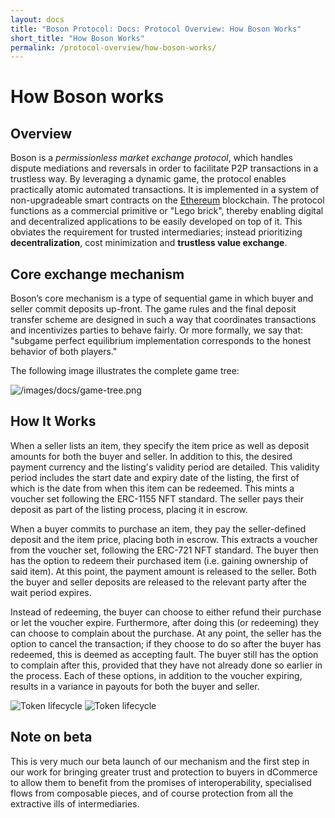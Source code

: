 ```yaml
---
layout: docs
title: "Boson Protocol: Docs: Protocol Overview: How Boson Works"
short_title: "How Boson Works"
permalink: /protocol-overview/how-boson-works/
---
```

# How Boson works

## Overview

Boson is a *permissionless market exchange protocol*, which handles dispute 
mediations and reversals in order to facilitate P2P transactions in a trustless 
way. By leveraging a dynamic game, the protocol enables practically atomic automated 
transactions. It is implemented in a system of non-upgradeable smart contracts 
on the [Ethereum](https://ethereum.org/) blockchain. The protocol functions as a 
commercial primitive or "Lego brick", thereby enabling digital and 
decentralized applications to be easily developed on top of it. This obviates 
the requirement for trusted intermediaries; instead prioritizing 
**decentralization**, cost minimization and **trustless value exchange**.

## Core exchange mechanism

Boson’s core mechanism is a type of sequential game in which buyer and seller 
commit deposits up-front. The game rules and the final deposit transfer scheme
are designed in such a way that coordinates transactions and incentivizes parties 
to behave fairly. Or more formally, we say that: "subgame perfect equilibrium 
implementation corresponds to the honest behavior of both players."

The following image illustrates the complete game tree:

![/images/docs/game-tree.png](/images/docs/game-tree.png)

## How It Works

When a seller lists an item, they specify the item price as well as deposit 
amounts for both the buyer and seller. In addition to this, the desired payment 
currency and the listing's validity period are detailed. This validity period 
includes the start date and expiry date of the listing, the first of which is 
the date from when this item can be redeemed. This mints a voucher set following 
the ERC-1155 NFT standard. The seller pays their deposit as part of the listing 
process, placing it in escrow. 

When a buyer commits to purchase an item, they pay the seller-defined deposit 
and the item price, placing both in escrow. This extracts a voucher from the 
voucher set, following the ERC-721 NFT standard. The buyer then has the option 
to redeem their purchased item (i.e. gaining ownership of said item). At this 
point, the payment amount is released to the seller. Both the buyer and seller 
deposits are released to the relevant party after the wait period expires.

Instead of redeeming, the buyer can choose to either refund their purchase or 
let the voucher expire. Furthermore, after doing this (or redeeming) they can 
choose to complain about the purchase. At any point, the seller has the option 
to cancel the transaction; if they choose to do so after the buyer has redeemed, 
this is deemed as accepting fault. The buyer still has the option to complain 
after this, provided that they have not already done so earlier in the process. 
Each of these options, in addition to the voucher expiring, results in a 
variance in payouts for both the buyer and seller.

<img src="/images/docs/token-lifecycle-light.png" 
     alt="Token lifecycle" 
     class="block dark:hidden"/>
<img src="/images/docs/token-lifecycle-dark.png" 
     alt="Token lifecycle" 
     class="dark:block hidden"/>

## Note on beta

This is very much our beta launch of our mechanism and the first step in our 
work for bringing greater trust and protection to buyers in dCommerce to allow 
them to benefit from the promises of interoperability, specialised flows from 
composable pieces, and of course protection from all the extractive ills of intermediaries.
